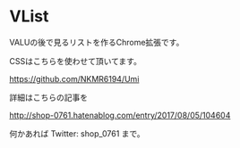 # VList
VALUの後で見るリストを作るChrome拡張です。

CSSはこちらを使わせて頂いてます。

https://github.com/NKMR6194/Umi

詳細はこちらの記事を

http://shop-0761.hatenablog.com/entry/2017/08/05/104604

何かあれば Twitter: shop_0761 まで。


